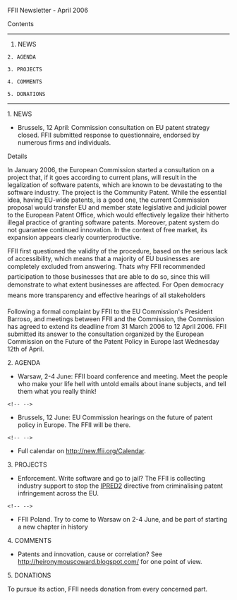 FFII Newsletter - April 2006

Contents

------------------------------------------------------------------------

1.  NEWS

`2. AGENDA`

`3. PROJECTS`

`4. COMMENTS`

`5. DONATIONS`

------------------------------------------------------------------------

1\. NEWS

-   Brussels, 12 April: Commission consultation on EU patent strategy
    closed. FFII submitted response to questionnaire, endorsed by
    numerous firms and individuals.

Details

In January 2006, the European Commission started a consultation on a
project that, if it goes according to current plans, will result in the
legalization of software patents, which are known to be devastating to
the software industry. The project is the Community Patent. While the
essential idea, having EU-wide patents, is a good one, the current
Commission proposal would transfer EU and member state legislative and
judicial power to the European Patent Office, which would effectively
legalize their hitherto illegal practice of granting software patents.
Moreover, patent system do not guarantee continued innovation. In the
context of free market, its expansion appears clearly counterproductive.

FFII first questioned the validity of the procedure, based on the
serious lack of accessibility, which means that a majority of EU
businesses are completely excluded from answering. Thats why FFII
recommended participation to those businesses that are able to do so,
since this will demonstrate to what extent businesses are affected. For
Open democracy means more transparency and effective hearings of all
stakeholders

Following a formal complaint by FFII to the EU Commission\'s President
Barroso, and meetings between FFII and the Commission, the Commission
has agreed to extend its deadline from 31 March 2006 to 12 April 2006.
FFII submitted its answer to the consultation organized by the European
Commission on the Future of the Patent Policy in Europe last Wednesday
12th of April.

2\. AGENDA

-   Warsaw, 2-4 June: FFII board conference and meeting. Meet the people
    who make your life hell with untold emails about inane subjects, and
    tell them what you really think!

```{=html}
<!-- -->
```
-   Brussels, 12 June: EU Commission hearings on the future of patent
    policy in Europe. The FFII will be there.

```{=html}
<!-- -->
```
-   Full calendar on <http://new.ffii.org/Calendar>.

3\. PROJECTS

-   Enforcement. Write software and go to jail? The FFII is collecting
    industry support to stop the [IPRED2](IPRED2 "wikilink") directive
    from criminalising patent infringement across the EU.

```{=html}
<!-- -->
```
-   FFII Poland. Try to come to Warsaw on 2-4 June, and be part of
    starting a new chapter in history

4\. COMMENTS

-   Patents and innovation, cause or correlation? See
    <http://heironymouscoward.blogspot.com/> for one point of view.

5\. DONATIONS

To pursue its action, FFII needs donation from every concerned part.
